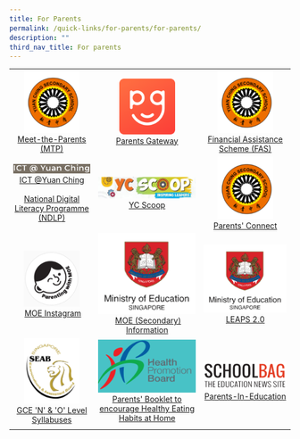 ```yaml
---
title: For Parents
permalink: /quick-links/for-parents/for-parents/
description: ""
third_nav_title: For parents
---
```


|  |  |  |
|:--------:|:--------:|:--------:|
| <img src="/images/PC.png" style="width:100px;"/> [Meet-the-Parents (MTP)](https://staging.d3su4wj45hy3j2.amplifyapp.com/quick-links/for-parents/meet-the-parents-mtp-session-2022/)  | <img src="/images/unnamed.png" style="width:100px;"/> <br> [Parents Gateway](https://staging.d3su4wj45hy3j2.amplifyapp.com/quick-links/for-parents/parents-gateway/) | <img src="/images/PC.png" style="width:100px;"/> [Financial Assistance Scheme (FAS)](https://staging.d3su4wj45hy3j2.amplifyapp.com/others/financial-assistance-scheme-fas) | 
| <img src="/images/ICT%20%20YCSS.png" style="width:200px;"/> <br> [ICT @Yuan Ching](https://sites.google.com/view/hblyuanching/home) <br><Br> [National Digital Literacy Programme (NDLP)](https://staging.d3su4wj45hy3j2.amplifyapp.com/quick-links/for-parents/national-digital-literacy-programme-ndlp/) | <img src="/images/YC%20Scoop%20banner.jpg" style="width:200px;"/> <bR> [YC Scoop](https://staging.d3su4wj45hy3j2.amplifyapp.com/quick-links/for-parents/yc-scoop/) | <img src="/images/PC.png" style="width:100px;"/> [Parents' Connect](https://staging.d3su4wj45hy3j2.amplifyapp.com/quick-links/for-parents/parents-connect/) | 
| <img src="/images/Parenting%20with%20MOE%20IG.png" style="width:100px;"/> <bR>  [MOE Instagram](https://www.instagram.com/parentingwith.moesg/) | <img src="/images/MOE%20logo.png" style="width:200px;"/> <br> [MOE (Secondary) Information](https://www.moe.gov.sg/secondary) | <img src="/images/MOE%20logo.png" style="width:200px;"/> <br> [LEAPS 2.0](https://www.moe.gov.sg/education-in-sg/our-programmes/cca/leaps2-0) | 
| <img src="/images/SEAB.png" style="width:100px;"/> <br> [GCE 'N' & 'O' Level Syllabuses](https://www.seab.gov.sg/) | <img src="/images/HPB.png" style="width:200px;"/> <br> [Parents' Booklet to encourage Healthy Eating Habits at Home](/files/HPB%20HM%20Parents%20Booklet_School_Generic_30%20Mar.pdf) | <img src="/images/SchoolBag.png" style="width:200px;"/> <br> [Parents-In-Education](https://www.schoolbag.edu.sg/) | 
|  | |